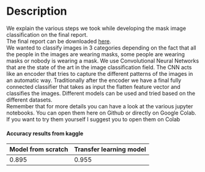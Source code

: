 # Description

We explain the various steps we took while developing the mask image classification on the final report.\
The final report can be downloaded [here](https://github.com/calde97/Deep_Learning_Challenge/blob/main/first_challenge/Report.pdf).\
We wanted to classify images in 3 categories depending on the fact that all the people in the images are wearing masks, some people are wearing masks or 
nobody is wearing a mask. We use Convolutional Neural Networks that are the state of the art in the image classification field. The CNN acts like an encoder that tries 
to capture the different patterns of the images in an automatic way. Traditionally after the encoder we have a final fully connected classifier that takes as input the flatten feature vector and classifies the images. Different models can be used and tried based on the different datasets.\
Remember that for more details you can have a look at the various jupyter notebooks. You can open them
here on Github or directly on Google Colab. If you want to try them yourself I suggest you to open them
on Colab

#### Accuracy results from kaggle ####

| Model from scratch | Transfer learning model |
|------------|----------|
|0.895|0.955|
